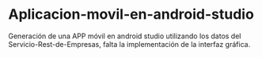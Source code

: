 # Aplicacion-movil-en-android-studio
Generación de una APP móvil en android studio utilizando los datos del Servicio-Rest-de-Empresas, falta la implementación de la interfaz gráfica.
